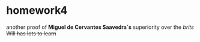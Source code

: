 # homework4
another proof of **Miguel de Cervantes Saavedra´s** superiority over the _brits_
~~Will has lots to learn~~ 
